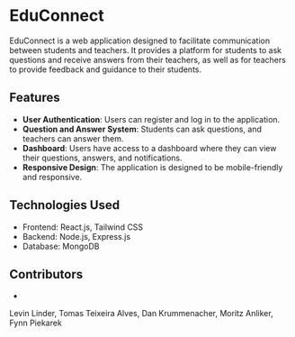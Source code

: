 # EduConnect
EduConnect is a web application designed to facilitate communication between students and teachers. It provides a platform for students to ask questions and receive answers from their teachers, as well as for teachers to provide feedback and guidance to their students.

## Features

- **User Authentication**: Users can register and log in to the application.
- **Question and Answer System**: Students can ask questions, and teachers can answer them.
- **Dashboard**: Users have access to a dashboard where they can view their questions, answers, and notifications.
- **Responsive Design**: The application is designed to be mobile-friendly and responsive.

## Technologies Used

- Frontend: React.js, Tailwind CSS
- Backend: Node.js, Express.js
- Database: MongoDB

## Contributors

-
Levin Linder, Tomas Teixeira Alves, Dan Krummenacher, Moritz Anliker, Fynn Piekarek
